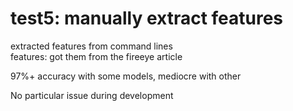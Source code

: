# test5: manually extract features
extracted features from command lines  
features: got them from the fireeye article  

97%+ accuracy with some models, mediocre with other

No particular issue during development
